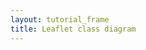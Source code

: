 ```yaml
---
layout: tutorial_frame
title: Leaflet class diagram
---
```

<script type='text/javascript'>

	var bounds = [[0,0], [1570,1560]];
	
	var map = L.map('map', {
		crs: L.CRS.Simple,
		maxZoom: 0,
		minZoom: -4,
		maxBounds: bounds
	});

	var image = L.imageOverlay('class-diagram.png', bounds).addTo(map);

	map.fitBounds(bounds);

</script>
